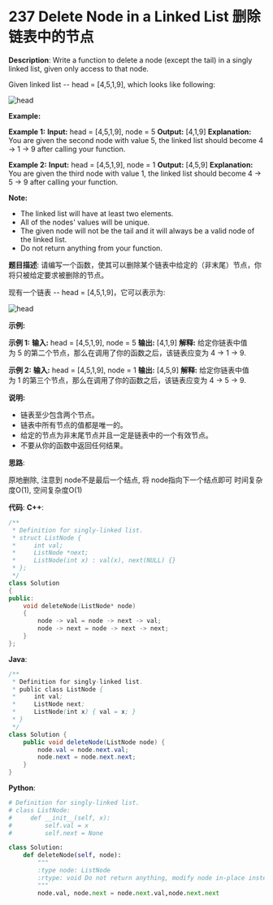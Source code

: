 # 237 Delete Node in a Linked List 删除链表中的节点

__Description__:
Write a function to delete a node (except the tail) in a singly linked list, given only access to that node.

Given linked list -- head = [4,5,1,9], which looks like following:

![head](http://upload-images.jianshu.io/upload_images/16639143-bae672f418b8a0d6.png?imageMogr2/auto-orient/strip%7CimageView2/2/w/1240)

**Example:**

**Example 1:**
**Input:** head = [4,5,1,9], node = 5
**Output:** [4,1,9]
**Explanation:** You are given the second node with value 5, the linked list should become 4 -> 1 -> 9 after calling your function.

**Example 2:**
**Input:** head = [4,5,1,9], node = 1
**Output:** [4,5,9]
**Explanation:** You are given the third node with value 1, the linked list should become 4 -> 5 -> 9 after calling your function.

**Note:**

* The linked list will have at least two elements.
* All of the nodes' values will be unique.
* The given node will not be the tail and it will always be a valid node of the linked list.
* Do not return anything from your function.

__题目描述__:
请编写一个函数，使其可以删除某个链表中给定的（非末尾）节点，你将只被给定要求被删除的节点。

现有一个链表 -- head = [4,5,1,9]，它可以表示为:

![head](http://upload-images.jianshu.io/upload_images/16639143-bae672f418b8a0d6.png?imageMogr2/auto-orient/strip%7CimageView2/2/w/1240)

**示例:**

**示例 1:**
**输入:** head = [4,5,1,9], node = 5
**输出:** [4,1,9]
**解释:** 给定你链表中值为 5 的第二个节点，那么在调用了你的函数之后，该链表应变为 4 -> 1 -> 9.

**示例 2:**
**输入:** head = [4,5,1,9], node = 1
**输出:** [4,5,9]
**解释:** 给定你链表中值为 1 的第三个节点，那么在调用了你的函数之后，该链表应变为 4 -> 5 -> 9.

**说明:**

* 链表至少包含两个节点。
* 链表中所有节点的值都是唯一的。
* 给定的节点为非末尾节点并且一定是链表中的一个有效节点。
* 不要从你的函数中返回任何结果。

__思路__:

原地删除, 注意到 node不是最后一个结点, 将 node指向下一个结点即可
时间复杂度O(1), 空间复杂度O(1)

__代码__:
__C++__:

```C++
/**
 * Definition for singly-linked list.
 * struct ListNode {
 *     int val;
 *     ListNode *next;
 *     ListNode(int x) : val(x), next(NULL) {}
 * };
 */
class Solution 
{
public:
    void deleteNode(ListNode* node) 
    {
        node -> val = node -> next -> val;
        node -> next = node -> next -> next;
    }
};
```

__Java__:

```Java
/**
 * Definition for singly-linked list.
 * public class ListNode {
 *     int val;
 *     ListNode next;
 *     ListNode(int x) { val = x; }
 * }
 */
class Solution {
    public void deleteNode(ListNode node) {
        node.val = node.next.val;
        node.next = node.next.next;
    }
}
```

__Python__:

```Python
# Definition for singly-linked list.
# class ListNode:
#     def __init__(self, x):
#         self.val = x
#         self.next = None

class Solution:
    def deleteNode(self, node):
        """
        :type node: ListNode
        :rtype: void Do not return anything, modify node in-place instead.
        """     
        node.val, node.next = node.next.val,node.next.next
```
